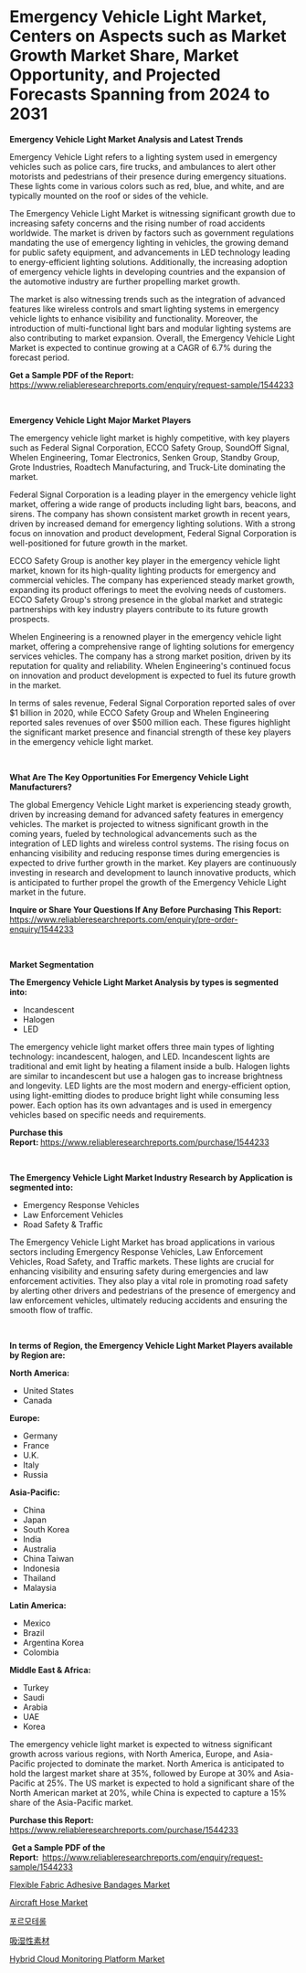 <p><h1>Emergency Vehicle Light Market, Centers on Aspects such as Market Growth Market Share, Market Opportunity, and Projected Forecasts Spanning from 2024 to 2031</h1></p><p><strong>Emergency Vehicle Light Market Analysis and Latest Trends</strong></p>
<p><p>Emergency Vehicle Light refers to a lighting system used in emergency vehicles such as police cars, fire trucks, and ambulances to alert other motorists and pedestrians of their presence during emergency situations. These lights come in various colors such as red, blue, and white, and are typically mounted on the roof or sides of the vehicle.</p><p>The Emergency Vehicle Light Market is witnessing significant growth due to increasing safety concerns and the rising number of road accidents worldwide. The market is driven by factors such as government regulations mandating the use of emergency lighting in vehicles, the growing demand for public safety equipment, and advancements in LED technology leading to energy-efficient lighting solutions. Additionally, the increasing adoption of emergency vehicle lights in developing countries and the expansion of the automotive industry are further propelling market growth.</p><p>The market is also witnessing trends such as the integration of advanced features like wireless controls and smart lighting systems in emergency vehicle lights to enhance visibility and functionality. Moreover, the introduction of multi-functional light bars and modular lighting systems are also contributing to market expansion. Overall, the Emergency Vehicle Light Market is expected to continue growing at a CAGR of 6.7% during the forecast period.</p></p>
<p><strong>Get a Sample PDF of the Report:&nbsp;</strong> <a href="https://www.reliableresearchreports.com/enquiry/request-sample/1544233">https://www.reliableresearchreports.com/enquiry/request-sample/1544233</a></p>
<p>&nbsp;</p>
<p><strong>Emergency Vehicle Light Major Market Players</strong></p>
<p><p>The emergency vehicle light market is highly competitive, with key players such as Federal Signal Corporation, ECCO Safety Group, SoundOff Signal, Whelen Engineering, Tomar Electronics, Senken Group, Standby Group, Grote Industries, Roadtech Manufacturing, and Truck-Lite dominating the market. </p><p>Federal Signal Corporation is a leading player in the emergency vehicle light market, offering a wide range of products including light bars, beacons, and sirens. The company has shown consistent market growth in recent years, driven by increased demand for emergency lighting solutions. With a strong focus on innovation and product development, Federal Signal Corporation is well-positioned for future growth in the market.</p><p>ECCO Safety Group is another key player in the emergency vehicle light market, known for its high-quality lighting products for emergency and commercial vehicles. The company has experienced steady market growth, expanding its product offerings to meet the evolving needs of customers. ECCO Safety Group's strong presence in the global market and strategic partnerships with key industry players contribute to its future growth prospects.</p><p>Whelen Engineering is a renowned player in the emergency vehicle light market, offering a comprehensive range of lighting solutions for emergency services vehicles. The company has a strong market position, driven by its reputation for quality and reliability. Whelen Engineering's continued focus on innovation and product development is expected to fuel its future growth in the market.</p><p>In terms of sales revenue, Federal Signal Corporation reported sales of over $1 billion in 2020, while ECCO Safety Group and Whelen Engineering reported sales revenues of over $500 million each. These figures highlight the significant market presence and financial strength of these key players in the emergency vehicle light market.</p></p>
<p>&nbsp;</p>
<p><strong>What Are The Key Opportunities For Emergency Vehicle Light Manufacturers?</strong></p>
<p><p>The global Emergency Vehicle Light market is experiencing steady growth, driven by increasing demand for advanced safety features in emergency vehicles. The market is projected to witness significant growth in the coming years, fueled by technological advancements such as the integration of LED lights and wireless control systems. The rising focus on enhancing visibility and reducing response times during emergencies is expected to drive further growth in the market. Key players are continuously investing in research and development to launch innovative products, which is anticipated to further propel the growth of the Emergency Vehicle Light market in the future.</p></p>
<p><strong>Inquire or Share Your Questions If Any Before Purchasing This Report:</strong> <a href="https://www.reliableresearchreports.com/enquiry/pre-order-enquiry/1544233">https://www.reliableresearchreports.com/enquiry/pre-order-enquiry/1544233</a></p>
<p>&nbsp;</p>
<p><strong>Market Segmentation</strong></p>
<p><strong>The Emergency Vehicle Light Market Analysis by types is segmented into:</strong></p>
<p><ul><li>Incandescent</li><li>Halogen</li><li>LED</li></ul></p>
<p><p>The emergency vehicle light market offers three main types of lighting technology: incandescent, halogen, and LED. Incandescent lights are traditional and emit light by heating a filament inside a bulb. Halogen lights are similar to incandescent but use a halogen gas to increase brightness and longevity. LED lights are the most modern and energy-efficient option, using light-emitting diodes to produce bright light while consuming less power. Each option has its own advantages and is used in emergency vehicles based on specific needs and requirements.</p></p>
<p><strong>Purchase this Report:&nbsp;</strong><a href="https://www.reliableresearchreports.com/purchase/1544233">https://www.reliableresearchreports.com/purchase/1544233</a></p>
<p>&nbsp;</p>
<p><strong>The Emergency Vehicle Light Market Industry Research by Application is segmented into:</strong></p>
<p><ul><li>Emergency Response Vehicles</li><li>Law Enforcement Vehicles</li><li>Road Safety & Traffic</li></ul></p>
<p><p>The Emergency Vehicle Light Market has broad applications in various sectors including Emergency Response Vehicles, Law Enforcement Vehicles, Road Safety, and Traffic markets. These lights are crucial for enhancing visibility and ensuring safety during emergencies and law enforcement activities. They also play a vital role in promoting road safety by alerting other drivers and pedestrians of the presence of emergency and law enforcement vehicles, ultimately reducing accidents and ensuring the smooth flow of traffic.</p></p>
<p>&nbsp;</p>
<p><strong>In terms of Region, the Emergency Vehicle Light Market Players available by Region are:</strong></p>
<p>
    <p> <strong> North America: </strong>
        <ul>
            <li>United States</li>
            <li>Canada</li>
        </ul>
        </p> 
    <p> <strong> Europe: </strong>
        <ul>
            <li>Germany</li>
            <li>France</li>
            <li>U.K.</li>
            <li>Italy</li>
            <li>Russia</li>
        </ul>
        </p> 
    <p> <strong> Asia-Pacific: </strong>
        <ul>
            <li>China</li>
            <li>Japan</li>
            <li>South Korea</li>
            <li>India</li>
            <li>Australia</li>
            <li>China Taiwan</li>
            <li>Indonesia</li>
            <li>Thailand</li>
            <li>Malaysia</li>
        </ul>
        </p> 
    <p> <strong> Latin America: </strong>
        <ul>
            <li>Mexico</li>
            <li>Brazil</li>
            <li>Argentina Korea</li>
            <li>Colombia</li>
        </ul>
        </p> 
    <p> <strong> Middle East & Africa: </strong>
        <ul>
            <li>Turkey</li>
            <li>Saudi</li>
            <li>Arabia</li>
            <li>UAE</li>
            <li>Korea</li>
        </ul>
    </p>
    </p>
<p><p>The emergency vehicle light market is expected to witness significant growth across various regions, with North America, Europe, and Asia-Pacific projected to dominate the market. North America is anticipated to hold the largest market share at 35%, followed by Europe at 30% and Asia-Pacific at 25%. The US market is expected to hold a significant share of the North American market at 20%, while China is expected to capture a 15% share of the Asia-Pacific market.</p></p>
<p><strong>Purchase this Report: </strong><a href="https://www.reliableresearchreports.com/purchase/1544233">https://www.reliableresearchreports.com/purchase/1544233</a></p>
<p>&nbsp;<strong>Get a Sample PDF of the Report:&nbsp;&nbsp;</strong><a href="https://www.reliableresearchreports.com/enquiry/request-sample/1544233">https://www.reliableresearchreports.com/enquiry/request-sample/1544233</a></p>
<p><strong></strong></p>
<p><p><a href="https://github.com/jerrycopelandthomaswsqd8q/Market-Research-Report-List-1/blob/main/flexible-fabric-adhesive-bandages-market.md">Flexible Fabric Adhesive Bandages Market</a></p><p><a href="https://github.com/brenzgnarento/Market-Research-Report-List-1/blob/main/aircraft-hose-market.md">Aircraft Hose Market</a></p><p><a href="https://github.com/nuekbpymrrz5/Market-Research-Report-List-1/blob/main/80636443138.md">포르모테롤</a></p><p><a href="https://github.com/jkjreqjscoxx7/Market-Research-Report-List-1/blob/main/54481523595.md">吸湿性素材</a></p><p><a href="https://issuu.com/reportprime-2/docs/hybrid-cloud-monitoring-platform-market-size-2030.">Hybrid Cloud Monitoring Platform Market</a></p></p>